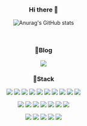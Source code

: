 
<div align=center><h3>Hi there 👋</h3>
  

![Anurag's GitHub stats](https://github-readme-stats.vercel.app/api?username=dudwls901&show_icons=true&theme=radical)

<br>
  
<h3>🔔Blog</h3>
  <a href="http://ongveloper.tistory.com">
    <img 
        src="https://img.shields.io/badge/-Tech%20Blog-655ced?style=flat&link=https://ongveloper.tistory.com"
         style="height : auto; margin-left : 10px; margin-right : 10px;"/>
</a>
  
<h3>📌Stack</h3>
<a href="https://github.com/dudwls901" target="_blank"><img src="https://img.shields.io/badge/-Java-007396?style=flat-square&logo=Java&logoColor=white"/></a>
<a href="https://github.com/dudwls901" target="_blank"><img src="https://img.shields.io/badge/-PHP-777BB4?style=flat-square&logo=PHP&logoColor=white"/></a>
<a href="https://github.com/dudwls901" target="_blank"><img src="https://img.shields.io/badge/-Kotlin-0095D5?style=flat-square&logo=Kotlin&logoColor=white"/></a>
<a href="https://github.com/dudwls901" target="_blank"><img src="https://img.shields.io/badge/-XML-777BB4?style=flat-square&logo=XML&logoColor=orange"/></a>
<a href="https://github.com/dudwls901" target="_blank"><img src="https://img.shields.io/badge/-C-A8B9CC?style=flat-square&logo=C&logoColor=white"/></a>
<a href="https://github.com/dudwls901" target="_blank"><img src="https://img.shields.io/badge/-C%2B%2B-00599C?style=flat-square&logo=C%2B%2B&logoColor=white"/></a>
<a href="https://github.com/dudwls901" target="_blank"><img src="https://img.shields.io/badge/-C Sharp-239120?style=flat-square&logo=C+Sharp&logoColor=white"/></a>
<a href="https://github.com/dudwls901" target="_blank"><img src="https://img.shields.io/badge/-JavaScript-F7DF1E?style=flat-square&logo=JavaScript&logoColor=white"/></a>
<a href="https://github.com/dudwls901" target="_blank"><img src="https://img.shields.io/badge/-HTML5-E34F26?style=flat-square&logo=HTML5&logoColor=white"/></a>
<a href="https://github.com/dudwls901" target="_blank"><img src="https://img.shields.io/badge/-CSS3-1572B6?style=flat-square&logo=CSS3&logoColor=white"/></a>

<a href="https://github.com/dudwls901" target="_blank"><img src="https://img.shields.io/badge/-Android Studio-3DDC84?style=flat-square&logo=Android+Studio&logoColor=white"/></a>
<a href="https://github.com/dudwls901" target="_blank"><img src="https://img.shields.io/badge/-Android-3DDC84?style=flat-square&logo=Android&logoColor=white"/></a>
<a href="https://github.com/dudwls901" target="_blank"><img src="https://img.shields.io/badge/-Adobe Photoshop-31A8FF?style=flat-square&logo=Adobe+Photoshop&logoColor=white"/></a>
<a href="https://github.com/dudwls901" target="_blank"><img src="https://img.shields.io/badge/-Visual Studio-5C2D91?style=flat-square&logo=Visual+Studio&logoColor=white"/></a>
<a href="https://github.com/dudwls901" target="_blank"><img src="https://img.shields.io/badge/-Visual Studio Code-007ACC?style=flat-square&logo=Visual+Studio+Code&logoColor=white"/></a>
<a href="https://github.com/dudwls901" target="_blank"><img src="https://img.shields.io/badge/-Eclipse IDE-2c2255?style=flat-square&logo=Eclipse+IDE&logoColor=white"/></a>
<a href="https://github.com/dudwls901" target="_blank"><img src="https://img.shields.io/badge/-Unity-000000?style=flat-square&logo=Unity&logoColor=white"/></a> 
  
<a href="https://github.com/dudwls901" target="_blank"><img src="https://img.shields.io/badge/-Apache Tomcat-F8DC75?style=flat-square&logo=Apache+Tomcat&logoColor=black"/></a>
<a href="https://github.com/dudwls901" target="_blank"><img src="https://img.shields.io/badge/-MySQL-4479A1?style=flat-square&logo=MySQL&logoColor=white"/></a>
<a href="https://github.com/dudwls901" target="_blank"><img src="https://img.shields.io/badge/-Firebase-FFCA28?style=flat-square&logo=Firebase&logoColor=black"/></a>
<a href="https://github.com/dudwls901" target="_blank"><img src="https://img.shields.io/badge/-FileZilla-BF0000?style=flat-square&logo=FileZilla&logoColor=black"/></a>
 <a href="https://github.com/dudwls901" target="_blank"><img src="https://img.shields.io/badge/-SQLite-003B57?style=flat-square&logo=SQLite&logoColor=white"/></a>
  
</div>
<!--
**dudwls901/dudwls901** is a ✨ _special_ ✨ repository because its `README.md` (this file) appears on your GitHub profile.
🤟ME🤟<br>
  <a href="https://github.com/dudwls901" target="_blank"><img src="https://img.shields.io/badge/-FileZilla-BF0000?style=flat-square&logo=FileZilla&logoColor=black"/></a>
  <a href="https://github.com/dudwls901" target="_blank"><img src="https://img.shields.io/badge/-FileZilla-BF0000?style=flat-square&logo=FileZilla&logoColor=black"/></a>
</div>
Here are some ideas to get you started:
🌱 I’m currently learning <a href="https://github.com/dudwls901" target="_blank"><img src="https://img.shields.io/badge/-Kotlin-0095D5?style=flat-square&logo=Kotlin&logoColor=white"/></a>
- 🔭 I’m currently working on ...
많이 사용한 언어 [![Top Langs](https://github-readme-stats.vercel.app/api/top-langs/?username=dudwls901&layout=compact)](https://github.com/anuraghazra/github-readme-stats)
- 👯 I’m looking to collaborate on ...
- 🤔 I’m looking for help with ...
- 💬 Ask me about ...
- 📫 How to reach me: ...
- 😄 Pronouns: ...
- ⚡ Fun fact: ...
-->
